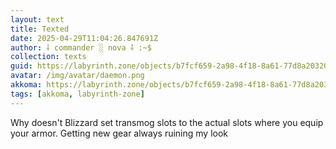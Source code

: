 ```yaml
---
layout: text
title: Texted
date: 2025-04-29T11:04:26.847691Z
author: ⸸ commander ░ nova ⸸ :~$
collection: texts
guid: https://labyrinth.zone/objects/b7fcf659-2a98-4f18-8a61-77d8a20320df
avatar: /img/avatar/daemon.png
akkoma: https://labyrinth.zone/objects/b7fcf659-2a98-4f18-8a61-77d8a20320df
tags: [akkoma, labyrinth-zone]
---
```


<p>Why doesn't Blizzard set transmog slots to the actual slots where you equip your armor. Getting new gear always ruining my look</p>